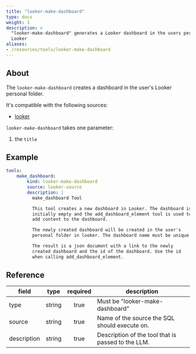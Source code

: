 ```yaml
---
title: "looker-make-dashboard"
type: docs
weight: 1
description: >
  "looker-make-dashboard" generates a Looker dashboard in the users personal folder in
  Looker
aliases:
- /resources/tools/looker-make-dashboard
---
```


## About

The `looker-make-dashboard` creates a dashboard in the user's
Looker personal folder.

It's compatible with the following sources:

- [looker](../../sources/looker.md)

`looker-make-dashboard` takes one parameter:

1. the `title`

## Example

```yaml
tools:
    make_dashboard:
        kind: looker-make-dashboard
        source: looker-source
        description: |
          make_dashboard Tool

          This tool creates a new dashboard in Looker. The dashboard is
          initially empty and the add_dashboard_element tool is used to
          add content to the dashboard.

          The newly created dashboard will be created in the user's
          personal folder in looker. The dashboard name must be unique.

          The result is a json document with a link to the newly
          created dashboard and the id of the dashboard. Use the id
          when calling add_dashboard_element.
```

## Reference

| **field**   |                  **type**                  | **required** | **description**                                                                                  |
|-------------|:------------------------------------------:|:------------:|--------------------------------------------------------------------------------------------------|
| type        |                   string                   |     true     | Must be "looker-make-dashboard"                                                                  |
| source      |                   string                   |     true     | Name of the source the SQL should execute on.                                                    |
| description |                   string                   |     true     | Description of the tool that is passed to the LLM.                                               |
